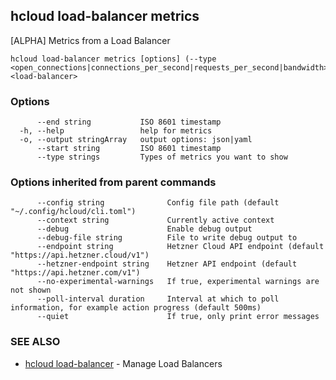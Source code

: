 ## hcloud load-balancer metrics

[ALPHA] Metrics from a Load Balancer

```
hcloud load-balancer metrics [options] (--type <open_connections|connections_per_second|requests_per_second|bandwidth>)... <load-balancer>
```

### Options

```
      --end string           ISO 8601 timestamp
  -h, --help                 help for metrics
  -o, --output stringArray   output options: json|yaml
      --start string         ISO 8601 timestamp
      --type strings         Types of metrics you want to show
```

### Options inherited from parent commands

```
      --config string              Config file path (default "~/.config/hcloud/cli.toml")
      --context string             Currently active context
      --debug                      Enable debug output
      --debug-file string          File to write debug output to
      --endpoint string            Hetzner Cloud API endpoint (default "https://api.hetzner.cloud/v1")
      --hetzner-endpoint string    Hetzner API endpoint (default "https://api.hetzner.com/v1")
      --no-experimental-warnings   If true, experimental warnings are not shown
      --poll-interval duration     Interval at which to poll information, for example action progress (default 500ms)
      --quiet                      If true, only print error messages
```

### SEE ALSO

* [hcloud load-balancer](hcloud_load-balancer.md)	 - Manage Load Balancers
